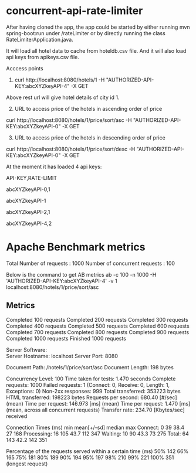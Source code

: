 # concurrent-api-rate-limiter

After having cloned the app, the app could be started by either running mvn spring-boot:run under /rateLimiter or by directly running the class RateLimiterApplication.java.

It will load all hotel data to cache from hoteldb.csv file. And it will also load api keys from apikeys.csv file.

Acccess points

1. curl http://localhost:8080/hotels/1 -H "AUTHORIZED-API-KEY:abcXYZkeyAPI-4"  -X GET

Above rest url will give hotel details of city id 1.

2. URL to access price of the hotels in ascending order of price

curl http://localhost:8080/hotels/1/price/sort/asc -H "AUTHORIZED-API-KEY:abcXYZkeyAPI-0"  -X GET

3. URL to access price of the hotels in descending order of price

curl http://localhost:8080/hotels/1/price/sort/desc -H "AUTHORIZED-API-KEY:abcXYZkeyAPI-0"  -X GET


At the moment it has loaded 4 api keys:

API-KEY,RATE-LIMIT

abcXYZkeyAPI-0,1

abcXYZkeyAPI-1

abcXYZkeyAPI-2,1

abcXYZkeyAPI-4,2

# Apache Benchmark metrics

Total Number of requests : 1000
Number of concurrent requests : 100

Below is the command to get AB metrics
ab -c 100 -n 1000 -H 'AUTHORIZED-API-KEY:abcXYZkeyAPI-4' -v 1 localhost:8080/hotels/1/price/sort/asc

Metrics
--------

Completed 100 requests
Completed 200 requests
Completed 300 requests
Completed 400 requests
Completed 500 requests
Completed 600 requests
Completed 700 requests
Completed 800 requests
Completed 900 requests
Completed 1000 requests
Finished 1000 requests


Server Software:        
Server Hostname:        localhost
Server Port:            8080

Document Path:          /hotels/1/price/sort/asc
Document Length:        198 bytes

Concurrency Level:      100
Time taken for tests:   1.470 seconds
Complete requests:      1000
Failed requests:        1
   (Connect: 0, Receive: 0, Length: 1, Exceptions: 0)
Non-2xx responses:      999
Total transferred:      353223 bytes
HTML transferred:       198223 bytes
Requests per second:    680.40 [#/sec] (mean)
Time per request:       146.973 [ms] (mean)
Time per request:       1.470 [ms] (mean, across all concurrent requests)
Transfer rate:          234.70 [Kbytes/sec] received

Connection Times (ms)
              min  mean[+/-sd] median   max
Connect:        0   39  38.4     27     168
Processing:    16  105  43.7    112     347
Waiting:       10   90  43.3     73     275
Total:         64  143  42.2    142     351

Percentage of the requests served within a certain time (ms)
  50%    142
  66%    165
  75%    181
  80%    189
  90%    194
  95%    197
  98%    210
  99%    221
 100%    351 (longest request)

